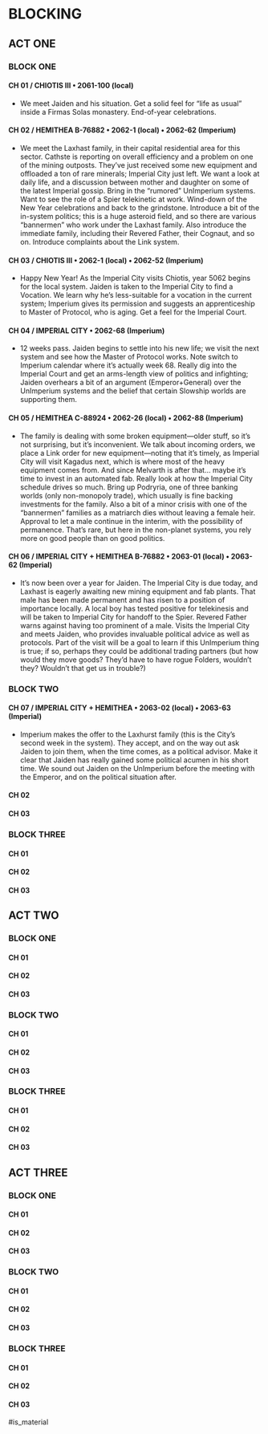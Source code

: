 # BLOCKING

## ACT ONE
### BLOCK ONE
#### CH 01 / CHIOTIS III • 2061-100 (local)
* We meet Jaiden and his situation. Get a solid feel for “life as usual” inside a Firmas Solas monastery. End-of-year celebrations.

#### CH 02 / HEMITHEA B-76882 • 2062-1 (local) • 2062-62 (Imperium)
* We meet the Laxhast family, in their capital residential area for this sector. Cathste is reporting on overall efficiency and a problem on one of the mining outposts. They’ve just received some new equipment and offloaded a ton of rare minerals; Imperial City just left. We want a look at daily life, and a discussion between mother and daughter on some of the latest Imperial gossip. Bring in the “rumored” UnImperium systems. Want to see the role of a Spier telekinetic at work. Wind-down of the New Year celebrations and back to the grindstone. Introduce a bit of the in-system politics; this is a huge asteroid field, and so there are various “bannermen” who work under the Laxhast family. Also introduce the immediate family, including their Revered Father, their Cognaut, and so on. Introduce complaints about the Link system.

#### CH 03 / CHIOTIS III • 2062-1 (local) • 2062-52 (Imperium)
* Happy New Year! As the Imperial City visits Chiotis, year 5062 begins for the local system. Jaiden is taken to the Imperial City to find a Vocation. We learn why he’s less-suitable for a vocation in the current system; Imperium gives its permission and suggests an apprenticeship to Master of Protocol, who is aging. Get a feel for the Imperial Court.

#### CH 04 / IMPERIAL CITY • 2062-68 (Imperium)
* 12 weeks pass. Jaiden begins to settle into his new life; we visit the next system and see how the Master of Protocol works. Note switch to Imperium calendar where it’s actually week 68. Really dig into the Imperial Court and get an arms-length view of politics and infighting; Jaiden overhears a bit of an argument (Emperor+General) over the UnImperium systems and the belief that certain Slowship worlds are supporting them.

#### CH 05 / HEMITHEA C-88924 • 2062-26 (local) • 2062-88 (Imperium)
* The family is dealing with some broken equipment—older stuff, so it’s not surprising, but it’s inconvenient. We talk about incoming orders, we place a Link order for new equipment—noting that it’s timely, as Imperial City will visit Kagadus next, which is where most of the heavy equipment comes from. And since Melvarth is after that... maybe it’s time to invest in an automated fab. Really look at how the Imperial City schedule drives so much. Bring up Podryria, one of three banking worlds (only non-monopoly trade), which usually is fine backing investments for the family. Also a bit of a minor crisis with one of the “bannermen” families as a matriarch dies without leaving a female heir. Approval to let a male continue in the interim, with the possibility of permanence. That’s rare, but here in the non-planet systems, you rely more on good people than on good politics.

#### CH 06 / IMPERIAL CITY + HEMITHEA B-76882 • 2063-01 (local) • 2063-62 (Imperial)
* It’s now been over a year for Jaiden. The Imperial City is due today, and Laxhast is eagerly awaiting new mining equipment and fab plants. That male has been made permanent and has risen to a position of importance locally. A local boy has tested positive for telekinesis and will be taken to Imperial City for handoff to the Spier. Revered Father warns against having too prominent of a male. Visits the Imperial City and meets Jaiden, who provides invaluable political advice as well as protocols. Part of the visit will be a goal to learn if this UnImperium thing is true; if so, perhaps they could be additional trading partners (but how would they move goods? They’d have to have rogue Folders, wouldn’t they? Wouldn’t that get us in trouble?)

### BLOCK TWO
#### CH 07 / IMPERIAL CITY + HEMITHEA • 2063-02 (local) • 2063-63 (Imperial)
* Imperium makes the offer to the Laxhurst family (this is the City’s second week in the system). They accept, and on the way out ask Jaiden to join them, when the time comes, as a political advisor. Make it clear that Jaiden has really gained some political acumen in his short time. We sound out Jaiden on the UnImperium before the meeting with the Emperor, and on the political situation after. 

#### CH 02 

#### CH 03

### BLOCK THREE
#### CH 01
#### CH 02
#### CH 03

## ACT TWO
### BLOCK ONE
#### CH 01
#### CH 02
#### CH 03

### BLOCK TWO
#### CH 01
#### CH 02
#### CH 03

### BLOCK THREE
#### CH 01
#### CH 02
#### CH 03

## ACT THREE
### BLOCK ONE
#### CH 01
#### CH 02
#### CH 03

### BLOCK TWO
#### CH 01
#### CH 02
#### CH 03

### BLOCK THREE
#### CH 01
#### CH 02
#### CH 03


#is_material